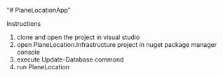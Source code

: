 "# PlaneLocationApp" 


Instructions

1) clone and open the project in visual studio
2) open PlaneLocation.Infrastructure project in nuget package manager console
3) execute  Update-Database commond
4) run   PlaneLocation
